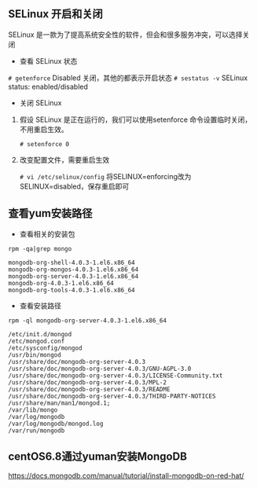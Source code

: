 ## SELinux 开启和关闭

SELinux 是一款为了提高系统安全性的软件，但会和很多服务冲突，可以选择关闭

* 查看 SELinux 状态

`# getenforce` Disabled 关闭，其他的都表示开启状态
`# sestatus -v` SELinux status: enabled/disabled

* 关闭 SELinux

1. 假设 SELinux 是正在运行的，我们可以使用setenforce 命令设置临时关闭，不用重启生效。

    `# setenforce 0`

2. 改变配置文件，需要重启生效

    `# vi /etc/selinux/config` 将SELINUX=enforcing改为SELINUX=disabled，保存重启即可

## 查看yum安装路径

* 查看相关的安装包

```
rpm -qa|grep mongo

mongodb-org-shell-4.0.3-1.el6.x86_64
mongodb-org-mongos-4.0.3-1.el6.x86_64
mongodb-org-server-4.0.3-1.el6.x86_64
mongodb-org-4.0.3-1.el6.x86_64
mongodb-org-tools-4.0.3-1.el6.x86_64
```

* 查看安装路径

```
rpm -ql mongodb-org-server-4.0.3-1.el6.x86_64

/etc/init.d/mongod
/etc/mongod.conf
/etc/sysconfig/mongod
/usr/bin/mongod
/usr/share/doc/mongodb-org-server-4.0.3
/usr/share/doc/mongodb-org-server-4.0.3/GNU-AGPL-3.0
/usr/share/doc/mongodb-org-server-4.0.3/LICENSE-Community.txt
/usr/share/doc/mongodb-org-server-4.0.3/MPL-2
/usr/share/doc/mongodb-org-server-4.0.3/README
/usr/share/doc/mongodb-org-server-4.0.3/THIRD-PARTY-NOTICES
/usr/share/man/man1/mongod.1;
/var/lib/mongo
/var/log/mongodb
/var/log/mongodb/mongod.log
/var/run/mongodb
```

## centOS6.8通过yuman安装MongoDB

https://docs.mongodb.com/manual/tutorial/install-mongodb-on-red-hat/